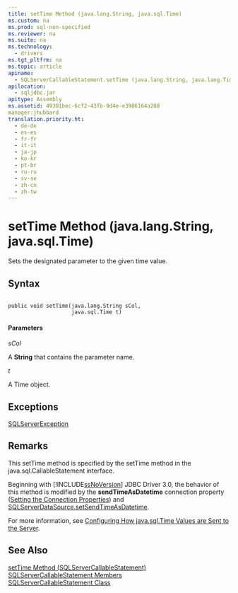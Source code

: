 ```yaml
---
title: setTime Method (java.lang.String, java.sql.Time)
ms.custom: na
ms.prod: sql-non-specified
ms.reviewer: na
ms.suite: na
ms.technology: 
  - drivers
ms.tgt_pltfrm: na
ms.topic: article
apiname: 
  - SQLServerCallableStatement.setTime (java.lang.String, java.lang.Time)
apilocation: 
  - sqljdbc.jar
apitype: Assembly
ms.assetid: 49301bec-6cf2-43fb-9d4e-e3986164a208
manager:jhubbard
translation.priority.ht: 
  - de-de
  - es-es
  - fr-fr
  - it-it
  - ja-jp
  - ko-kr
  - pt-br
  - ru-ru
  - sv-se
  - zh-cn
  - zh-tw
---
```

# setTime Method (java.lang.String, java.sql.Time)
  Sets the designated parameter to the given time value.  
  
## Syntax  
  
```  
  
public void setTime(java.lang.String sCol,  
                    java.sql.Time t)  
```  
  
#### Parameters  
 *sCol*  
  
 A **String** that contains the parameter name.  
  
 *t*  
  
 A Time object.  
  
## Exceptions  
 [SQLServerException](../content/SQLServerException-Class.md)  
  
## Remarks  
 This setTime method is specified by the setTime method in the java.sql.CallableStatement interface.  
  
 Beginning with [!INCLUDE[ssNoVersion](../content/includes/ssNoVersion_md.md)] JDBC Driver 3.0, the behavior of this method is modified by the **sendTimeAsDatetime** connection property \([Setting the Connection Properties](../content/Setting-the-Connection-Properties.md)\) and [SQLServerDataSource.setSendTimeAsDatetime](../content/setSendTimeAsDatetime-Method--SQLServerDataSource-.md).  
  
 For more information, see [Configuring How java.sql.Time Values are Sent to the Server](../content/Configuring-How-java.sql.Time-Values-are-Sent-to-the-Server.md).  
  
## See Also  
 [setTime Method &#40;SQLServerCallableStatement&#41;](../content/setTime-Method--SQLServerCallableStatement-.md)   
 [SQLServerCallableStatement Members](../content/SQLServerCallableStatement-Members.md)   
 [SQLServerCallableStatement Class](../content/SQLServerCallableStatement-Class.md)  
  
  